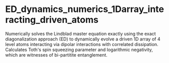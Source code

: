 # ED_dynamics_numerics_1Darray_interacting_driven_atoms
 
Numerically solves the Lindblad master equation exactly using the exact diagonalization approach (ED) to dynamically evolve a driven 1D array of 4 level atoms interacting via dipolar interactions with correlated dissipation. Calculates Toth's spin squeezing parameter and logarithmic negativity, which are witnesses of bi-partitite entanglement.